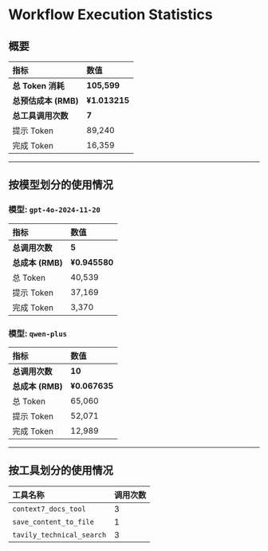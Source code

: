# Workflow Execution Statistics

## 概要

| 指标 | 数值 |
| :--- | :--- |
| **总 Token 消耗** | **105,599** |
| **总预估成本 (RMB)** | **¥1.013215** |
| **总工具调用次数** | **7** |
| 提示 Token | 89,240 |
| 完成 Token | 16,359 |

---

## 按模型划分的使用情况


### 模型: `gpt-4o-2024-11-20`

| 指标 | 数值 |
| :--- | :--- |
| **总调用次数** | **5** |
| **总成本 (RMB)** | **¥0.945580** |
| 总 Token | 40,539 |
| 提示 Token | 37,169 |
| 完成 Token | 3,370 |

### 模型: `qwen-plus`

| 指标 | 数值 |
| :--- | :--- |
| **总调用次数** | **10** |
| **总成本 (RMB)** | **¥0.067635** |
| 总 Token | 65,060 |
| 提示 Token | 52,071 |
| 完成 Token | 12,989 |

---

## 按工具划分的使用情况

| 工具名称 | 调用次数 |
| :--- | :--- |
| `context7_docs_tool` | 3 |
| `save_content_to_file` | 1 |
| `tavily_technical_search` | 3 |
